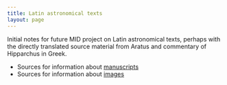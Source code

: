 ```yaml
---
title: Latin astronomical texts
layout: page
---
```


Initial notes for future MID project on Latin astronomical texts, perhaps with the directly translated source material from Aratus and commentary of Hipparchus in Greek.

-  Sources for information about [manuscripts](mss)
-  Sources for information about [images](images)
